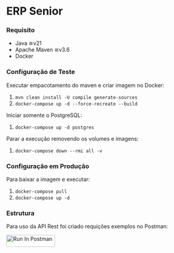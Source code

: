 # ERP Senior
### Requisito

- Java ≅v21
- Apache Maven ≅v3.6
- Docker

### Configuração de Teste

Executar empacotamento do maven e criar imagem no Docker:
1. `mvn clean install -U compile generate-sources`
2. `docker-compose up -d --force-recreate --build`

Iniciar somente o PostgreSQL:
1. `docker-compose up -d postgres`

Parar a execução removendo os volumes e imagens:
1. `docker-compose down --rmi all -v`

### Configuração em Produção

Para baixar a imagem e executar:
1. `docker-compose pull`
2. `docker-compose up -d`

### Estrutura
Para uso da API Rest foi criado requições exemplos no Postman:

[<img src="https://run.pstmn.io/button.svg" alt="Run In Postman" style="width: 128px; height: 32px;">](https://www.postman.com/tjulioh/workspace/api-erp-senior/overview)